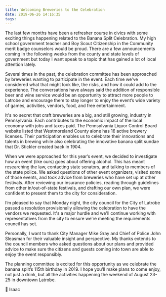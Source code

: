 ```yaml
---
title: Welcoming Breweries to the Celebration
date: 2019-06-26 14:16:35
tags:
---
```

The last few months have been a refresher course in civics with some exciting things happening related to the Banana Split Celebration. My high school government teacher and Boy Scout Citizenship in the Community merit badge counselors would be proud. <!-- more -->There are a few announcements coming in the following weeks from the county and state levels of government but today I want speak to a topic that has gained a lot of local attention lately.

Several times in the past, the celebration committee has been approached by breweries wanting to participate in the event. Each time we've considered what that might look like, the risks, and how it could add to the experience. The conversations have always said the addition of responsible beer and wine service would be an opportunity to attract more people to Latrobe and encourage them to stay longer to enjoy the event’s wide variety of games, activities, vendors, food, and free entertainment.

It's no secret that craft breweries are a big, and still growing, industry in Pennsylvania. Each contributes to the economic impact of the local economy with jobs and taxes paid. The Pennsylvania Liquor Control Board website listed that Westmoreland County alone has 16 active brewery licenses. Their participation enables us to celebrate their innovations and talents in brewing while also celebrating the innovative banana split sundae that Dr. Stickler created back in 1904.

When we were approached for this year’s event, we decided to investigate how an event (like ours) goes about offering alcohol. This has meant researching the law, contacting state senators, and talking to members of the state police. We asked questions of other event organizers, visited some of those events, and took advice from breweries who have set up at other festivals. After reviewing our insurance policies, reading through guidelines from other in/out-of-state festivals, and drafting our own plan, we were confident to present them to the city for consideration.

I’m pleased to say that Monday night, the city council for the City of Latrobe passed a resolution provisionally allowing the celebration to have the vendors we requested. It's a major hurdle and we'll continue working with representatives from the city to ensure we're meeting the requirements council has set.

Personally, I want to thank City Manager Mike Gray and Chief of Police John Sleasman for their valuable insight and perspective. My thanks extends to the council members who asked questions about our plans and provided advice to make sure the citizens and guests coming into town are able to enjoy the event responsibly.

The planning committee is excited for this opportunity as we celebrate the banana split’s 115th birthday in 2019. I hope you’ll make plans to come enjoy, not just a drink, but all the activities happening the weekend of August 23-25 in downtown Latrobe. 

🍌 Isaac